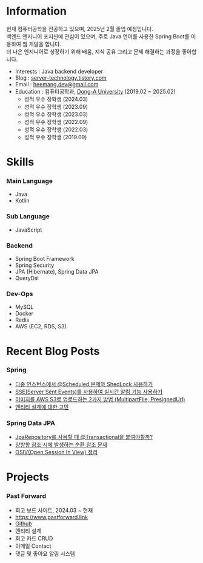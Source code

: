 # Information 
현재 컴퓨터공학을 전공하고 있으며, 2025년 2월 졸업 예정입니다. <br>
백엔드 엔지니어 포지션에 관심이 있으며, 주로 Java 언어를 사용한 Spring Boot를 이용하여 웹 개발을 합니다. <br>
더 나은 엔지니어로 성장하기 위해 배움, 지식 공유 그리고 문제 해결하는 과정을 좋아합니다.


- Interests : Java backend developer
- Blog : [server-technology.tistory.com](https://server-technology.tistory.com/)
- Email : heemang.dev@gmail.com
- Education : 컴퓨터공학과, [Dong-A University](https://computer.donga.ac.kr/computer/CMS/Contents/Contents.do?mCode=MN063) (2019.02 ~ 2025.02)
  - 성적 우수 장학생 (2024.03)
  - 성적 우수 장학생 (2023.09)
  - 성적 우수 장학생 (2023.03)
  - 성적 우수 장학생 (2022.09)
  - 성적 우수 장학생 (2022.03)
  - 성적 우수 장학생 (2019.09)

# Skills
###  Main Language
- Java
- Kotlin

### Sub Language
- JavaScript

### Backend
- Spring Boot Framework
- Spring Security
- JPA (Hibernate), Spring Data JPA
- QueryDsl

### Dev-Ops
- MySQL
- Docker
- Redis
- AWS (EC2, RDS, S3)
  
# Recent Blog Posts
### Spring

- <a href="https://server-technology.tistory.com/452"> 다중 인스턴스에서 @Scheduled 문제와 ShedLock 사용하기</a>
- <a href="https://server-technology.tistory.com/329"> SSE(Server Sent Events)를 사용하여 실시간 알림 기능 사용하기</a>
- <a href="https://server-technology.tistory.com/327"> 이미지를 AWS S3로 업로드하는 2가지 방법 (MultipartFile, PresignedUrl)</a>
- <a href="https://server-technology.tistory.com/247"> 엔티티 설계에 대한 고민 </a>

### Spring Data JPA
- <a href="https://server-technology.tistory.com/324"> JpaRepository를 사용할 때 @Transactional을 붙여야할까?</a>
- <a href="https://server-technology.tistory.com/319"> 양방향 참조 시에 발생하는 순환 참조 문제 </a>
- <a href="https://server-technology.tistory.com/289"> OSIV(Open Session In View) 정리 </a>

# Projects
### Past Forward 
- 회고 보드 사이트, 2024.03 ~ 현재
- https://www.pastforward.link
- [Github](https://github.com/donga-it-club/past-foward-backend)
- 엔티티 설계
- 회고 카드 CRUD
- 이메일 Contact
- 댓글 및 좋아요 알림 시스템
